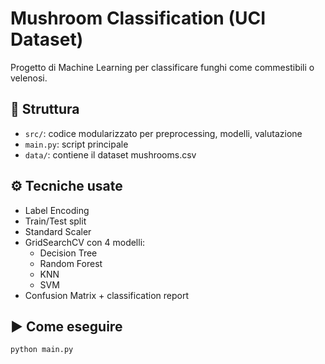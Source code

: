 # Mushroom Classification (UCI Dataset)

Progetto di Machine Learning per classificare funghi come commestibili o velenosi.

## 📁 Struttura
- `src/`: codice modularizzato per preprocessing, modelli, valutazione
- `main.py`: script principale
- `data/`: contiene il dataset mushrooms.csv

## ⚙️ Tecniche usate
- Label Encoding
- Train/Test split
- Standard Scaler
- GridSearchCV con 4 modelli:
  - Decision Tree
  - Random Forest
  - KNN
  - SVM
- Confusion Matrix + classification report

## ▶️ Come eseguire
```bash
python main.py